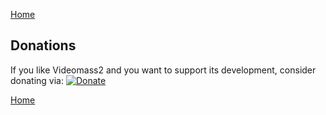 [Home](index.md)

## Donations

If you like Videomass2 and you want to support its development, consider donating via: [![Donate](https://img.shields.io/badge/Donate-PayPal-green.svg)](https://www.paypal.com/cgi-bin/webscr?cmd=_s-xclick&hosted_button_id=UKYM7S5U542SJ) 

[Home](index.md)
